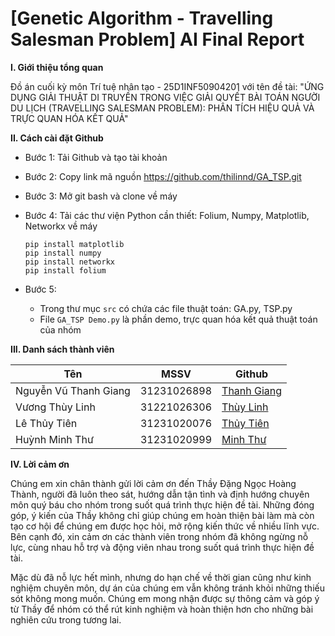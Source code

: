# [Genetic Algorithm - Travelling Salesman Problem] AI Final Report

**I. Giới thiệu tổng quan**

Đồ án cuối kỳ môn Trí tuệ nhân tạo - 25D1INF50904201 với tên đề tài: "ỨNG DỤNG GIẢI THUẬT DI TRUYỀN TRONG VIỆC GIẢI QUYẾT BÀI TOÁN NGƯỜI DU LỊCH (TRAVELLING SALESMAN PROBLEM): PHÂN TÍCH HIỆU QUẢ VÀ TRỰC QUAN HÓA KẾT QUẢ"

**II. Cách cài đặt Github**

* Bước 1: Tải Github và tạo tài khoản
* Bước 2: Copy link mã nguồn https://github.com/thilinnd/GA_TSP.git
* Bước 3: Mở git bash và clone về máy
* Bước 4: Tải các thư viện Python cần thiết: Folium, Numpy, Matplotlib, Networkx về máy
  
  ```
  pip install matplotlib
  pip install numpy
  pip install networkx
  pip install folium
  ```
* Bước 5:
  * Trong thư mục ```src``` có chứa các file thuật toán: GA.py, TSP.py
  * File ```GA_TSP Demo.py``` là phần demo, trực quan hóa kết quả thuật toán của nhóm

**III. Danh sách thành viên**

| **Tên** | **MSSV** |**Github**
----------|----------|----------
Nguyễn Vũ Thanh Giang | 31231026898 | [Thanh Giang](https://github.com/thanhgiang0607)
Vương Thùy Linh | 31221026306 | [Thùy Linh](https://github.com/thilinnd)
Lê Thủy Tiên | 31231020076 | [Thủy Tiên](https://github.com/ThuyTien1209)
Huỳnh Minh Thư | 31231020999 | [Minh Thư](https://github.com/HuynhThu04)

**IV. Lời cảm ơn**

Chúng em xin chân thành gửi lời cảm ơn đến Thầy Đặng Ngọc Hoàng Thành, người đã luôn theo sát, hướng dẫn tận tình và định hướng chuyên môn quý báu cho nhóm trong suốt quá trình thực hiện đề tài. Những đóng góp, ý kiến của Thầy không chỉ giúp chúng em hoàn thiện bài làm mà còn tạo cơ hội để chúng em được học hỏi, mở rộng kiến thức về nhiều lĩnh vực. Bên cạnh đó, xin cảm ơn các thành viên trong nhóm đã không ngừng nỗ lực, cùng nhau hỗ trợ và động viên nhau trong suốt quá trình thực hiện đề tài.

Mặc dù đã nỗ lực hết mình, nhưng do hạn chế về thời gian cũng như kinh nghiệm chuyên môn, dự án của chúng em vẫn không tránh khỏi những thiếu sót không mong muốn. Chúng em mong nhận được sự thông cảm và góp ý từ Thầy để nhóm có thể rút kinh nghiệm và hoàn thiện hơn cho những bài nghiên cứu trong tương lai.


  
